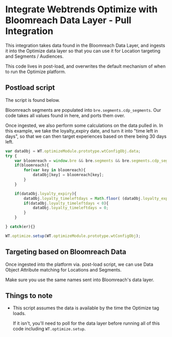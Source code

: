 # Integrate Webtrends Optimize with Bloomreach Data Layer - Pull Integration

This integration takes data found in the Bloomreach Data Layer, and ingests it into the Optimize data layer so that you can use it for Location targeting and Segments / Audiences. 

This code lives in post-load, and overwrites the default mechanism of when to run the Optimize platform. 

## Postload script

The script is found below. 

Bloomreach segments are populated into `bre.segments.cdp_segments`. Our code takes all values found in here, and ports them over. 

Once ingested, we also perform some calculations on the data pulled in. In this example, we take the loyalty_expiry date, and turn it into "time left in days", so that we can then target experiences based on there being 30 days left.

``` javascript
var dataObj = WT.optimizeModule.prototype.wtConfigObj.data;
try {
    var bloomreach = window.bre && bre.segments && bre.segments.cdp_segments;
    if(bloomreach){
        for(var key in bloomreach){
            dataObj[key] = bloomreach[key];
        }
    }

    if(dataObj.loyalty_expiry){
        dataObj.loyalty_timeleftdays = Math.floor( (dataObj.loyalty_expiry - (Date.now()/1000)) / 60 / 60 / 24 );
        if(dataObj.loyalty_timeleftdays < 0){
            dataObj.loyalty_timeleftdays = 0;
        }
    }

} catch(er){}

WT.optimize.setup(WT.optimizeModule.prototype.wtConfigObj);
```

## Targeting based on Bloomreach Data 

Once ingested into the platform via. post-load script, we can use Data Object Attribute matching for Locations and Segments.

Make sure you use the same names sent into Bloomreach's data layer.

## Things to note

- This script assumes the data is available by the time the Optimize tag loads. 
    
    If it isn't, you'll need to poll for the data layer before running all of this code including `WT.optimize.setup`.